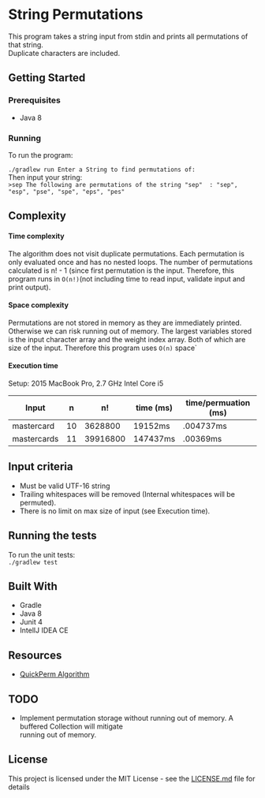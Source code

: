 
  
    
# String Permutations    
 This program takes a string input from stdin and prints all permutations of that string.     
Duplicate characters are included.    
    
## Getting Started    
 ### Prerequisites    
 * Java 8    
    
### Running    
 To run the program:    
    
``` ./gradlew run Enter a String to find permutations of: ```    
 Then input your string:    
``` >sep The following are permutations of the string "sep"  : "sep", "esp", "pse", "spe", "eps", "pes" ```    
 ## Complexity    
 #### Time complexity  
The algorithm does not visit duplicate permutations. Each permutation is only evaluated once and has no nested loops. The number of permutations calculated is n! - 1 (since first permutation is the input. Therefore, this program runs in  `O(n!)`(not including time to read input, validate input and print output).  
   
#### Space complexity  
Permutations are not stored in memory as they are immediately printed. Otherwise we can risk running out of memory. The largest variables stored is the input character array and the weight index array. Both of which are size of the input. Therefore this program uses `O(n)` space`  
  
  #### Execution time  
  
Setup: 2015 MacBook Pro, 2.7 GHz Intel Core i5  

| Input       | n  | n!       | time (ms) | time/permuation (ms) |
|-------------|----|----------|-----------|----------------------|
| mastercard  | 10 | 3628800  | 19152ms   | .004737ms            |
| mastercards | 11 | 39916800 | 147437ms  | .00369ms             |

  
    
## Input criteria    
 - Must be valid UTF-16 string    
- Trailing whitespaces will be removed (Internal  whitespaces will be permuted).    
- There is no limit on max size of input (see Execution time).    
    
## Running the tests    
    
 To run the unit tests:    
``` ./gradlew test ```    
    
 ## Built With    
 * Gradle    
* Java 8    
* Junit 4    
* IntellJ IDEA CE    
    
## Resources    
 * [QuickPerm Algorithm](http://www.quickperm.org/quickperm.html)    
    
## TODO 
* Implement permutation storage without running out of memory. A buffered Collection will mitigate    
running out of memory.    
    
    
## License    
 This project is licensed under the MIT License - see the [LICENSE.md](LICENSE.md) file for details